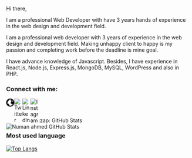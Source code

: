 Hi there,
<br />

I am a professional Web Developer with have 3 years hands of experience in the web design and development field.

I am a professional web developer with 3 years of experience in the web design and development field. Making unhappy client to happy is my passion and completing work before the deadline is mine goal.

I have advance knowledge of Javascript. Besides, I have experience in React.js, Node.js, Express.js, MongoDB, MySQL, WordPress and also in PHP.

### Connect with me:

[<img align="left" alt="Numan's" width="22px" src="https://raw.githubusercontent.com/iconic/open-iconic/master/svg/globe.svg" />][website]
[<img align="left" alt=" Twitter" width="22px" src="https://cdn.jsdelivr.net/npm/simple-icons@v3/icons/twitter.svg" />][twitter]
[<img align="left" alt="LinkedIn" width="22px" src="https://cdn.jsdelivr.net/npm/simple-icons@v3/icons/linkedin.svg" />][linkedin]
[<img align="left" alt="Instagram" width="22px" src="https://cdn.jsdelivr.net/npm/simple-icons@v3/icons/instagram.svg" />][instagram]

<br />
<br />
<br />

<summary>:zap: GitHub Stats</summary>
<img align="left" alt="Numan ahmed GitHub Stats" src="https://github-readme-stats.codestackr.vercel.app/api?username=numanahmed1&show_icons=true&hide_border=true" />

### Most used language

[![Top Langs](https://github-readme-stats.vercel.app/api/top-langs/?username=numanahmed1&layout=compact)](https://github.com/numanahmed1/github-readme-stats)


[website]: https://numan-ahmed.web.app/
[twitter]: https://twitter.com/numanahmed0
[youtube]: https://youtube.com/codeSTACKr
[instagram]: https://www.instagram.com/numan_sabith/
[linkedin]: https://www.linkedin.com/in/numanahmed1/
